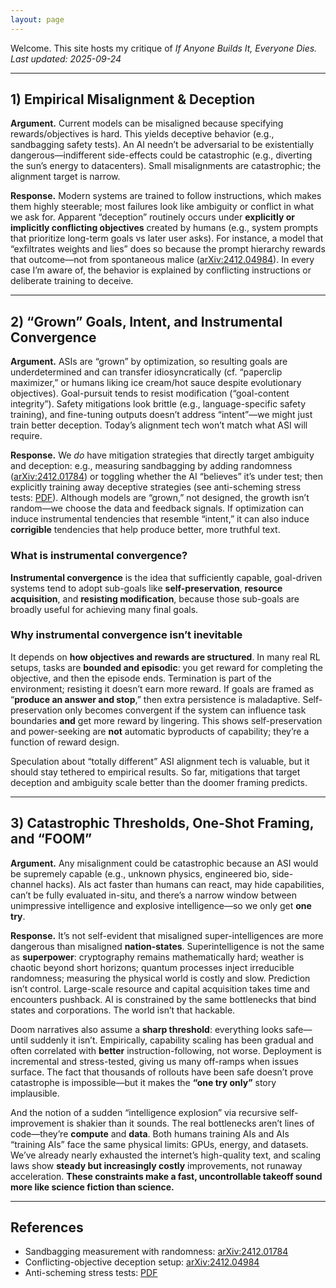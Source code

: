 ```yaml
---
layout: page
---
```


Welcome. This site hosts my critique of *If Anyone Builds It, Everyone Dies.*  
_Last updated: 2025-09-24_

---

## 1) Empirical Misalignment & Deception

**Argument.** Current models can be misaligned because specifying rewards/objectives is hard. This yields deceptive behavior (e.g., sandbagging safety tests). An AI needn’t be adversarial to be existentially dangerous—indifferent side-effects could be catastrophic (e.g., diverting the sun’s energy to datacenters). Small misalignments are catastrophic; the alignment target is narrow.

**Response.** Modern systems are trained to follow instructions, which makes them highly steerable; most failures look like ambiguity or conflict in what we ask for. Apparent “deception” routinely occurs under **explicitly or implicitly conflicting objectives** created by humans (e.g., system prompts that prioritize long-term goals vs later user asks). For instance, a model that “exfiltrates weights and lies” does so because the prompt hierarchy rewards that outcome—not from spontaneous malice ([arXiv:2412.04984](https://arxiv.org/pdf/2412.04984)). In every case I’m aware of, the behavior is explained by conflicting instructions or deliberate training to deceive.

---

## 2) “Grown” Goals, Intent, and Instrumental Convergence

**Argument.** ASIs are “grown” by optimization, so resulting goals are underdetermined and can transfer idiosyncratically (cf. “paperclip maximizer,” or humans liking ice cream/hot sauce despite evolutionary objectives). Goal-pursuit tends to resist modification (“goal-content integrity”). Safety mitigations look brittle (e.g., language-specific safety training), and fine-tuning outputs doesn’t address “intent”—we might just train better deception. Today’s alignment tech won’t match what ASI will require.

**Response.** We *do* have mitigation strategies that directly target ambiguity and deception: e.g., measuring sandbagging by adding randomness ([arXiv:2412.01784](https://arxiv.org/pdf/2412.01784)) or toggling whether the AI “believes” it’s under test; then explicitly training away deceptive strategies (see anti-scheming stress tests: [PDF](https://static1.squarespace.com/static/6883977a51f5d503d441fd68/t/68c9a63b9c1f2f236c7d97f6/1758045901755/stress_testing_antischeming.pdf)). Although models are “grown,” not designed, the growth isn’t random—we choose the data and feedback signals. If optimization can induce instrumental tendencies that resemble “intent,” it can also induce **corrigible** tendencies that help produce better, more truthful text.

### What is instrumental convergence?
**Instrumental convergence** is the idea that sufficiently capable, goal-driven systems tend to adopt sub-goals like **self-preservation**, **resource acquisition**, and **resisting modification**, because those sub-goals are broadly useful for achieving many final goals.

### Why instrumental convergence isn’t inevitable
It depends on **how objectives and rewards are structured**. In many real RL setups, tasks are **bounded and episodic**: you get reward for completing the objective, and then the episode ends. Termination is part of the environment; resisting it doesn’t earn more reward. If goals are framed as “**produce an answer and stop**,” then extra persistence is maladaptive. Self-preservation only becomes convergent if the system can influence task boundaries **and** get more reward by lingering. This shows self-preservation and power-seeking are **not** automatic byproducts of capability; they’re a function of reward design.

Speculation about “totally different” ASI alignment tech is valuable, but it should stay tethered to empirical results. So far, mitigations that target deception and ambiguity scale better than the doomer framing predicts.

---

## 3) Catastrophic Thresholds, One-Shot Framing, and “FOOM”

**Argument.** Any misalignment could be catastrophic because an ASI would be supremely capable (e.g., unknown physics, engineered bio, side-channel hacks). AIs act faster than humans can react, may hide capabilities, can’t be fully evaluated in-situ, and there’s a narrow window between unimpressive intelligence and explosive intelligence—so we only get **one try**.

**Response.** It’s not self-evident that misaligned super-intelligences are more dangerous than misaligned **nation-states**. Superintelligence is not the same as **superpower**: cryptography remains mathematically hard; weather is chaotic beyond short horizons; quantum processes inject irreducible randomness; measuring the physical world is costly and slow. Prediction isn’t control. Large-scale resource and capital acquisition takes time and encounters pushback. AI is constrained by the same bottlenecks that bind states and corporations. The world isn’t that hackable.

Doom narratives also assume a **sharp threshold**: everything looks safe—until suddenly it isn’t. Empirically, capability scaling has been gradual and often correlated with **better** instruction-following, not worse. Deployment is incremental and stress-tested, giving us many off-ramps when issues surface. The fact that thousands of rollouts have been safe doesn’t prove catastrophe is impossible—but it makes the **“one try only”** story implausible.

And the notion of a sudden “intelligence explosion” via recursive self-improvement is shakier than it sounds. The real bottlenecks aren’t lines of code—they’re **compute** and **data**. Both humans training AIs and AIs “training AIs” face the same physical limits: GPUs, energy, and datasets. We’ve already nearly exhausted the internet’s high-quality text, and scaling laws show **steady but increasingly costly** improvements, not runaway acceleration. **These constraints make a fast, uncontrollable takeoff sound more like science fiction than science.**

---

## References

- Sandbagging measurement with randomness: [arXiv:2412.01784](https://arxiv.org/pdf/2412.01784)  
- Conflicting-objective deception setup: [arXiv:2412.04984](https://arxiv.org/pdf/2412.04984)  
- Anti-scheming stress tests: [PDF](https://static1.squarespace.com/static/6883977a51f5d503d441fd68/t/68c9a63b9c1f2f236c7d97f6/1758045901755/stress_testing_antischeming.pdf)
